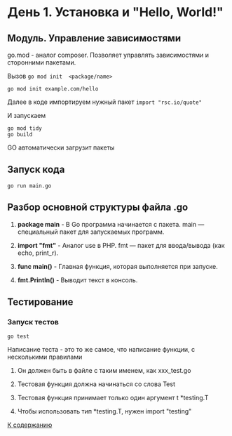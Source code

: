 # День 1. Установка и "Hello, World!"

## Модуль. Управление зависимостями
go.mod - аналог composer. Позволяет управлять зависимостями и сторонними пакетами.

Вызов ```go mod init  <package/name>```
```
go mod init example.com/hello
```
Далее в коде импортируем нужный пакет ```import "rsc.io/quote"```

И запускаем
```
go mod tidy
go build
```
GO автоматически загрузит пакеты

## Запуск кода 
```
go run main.go
```

## Разбор основной структуры файла .go
1. **package main** - В Go программа начинается с пакета. main — специальный пакет для запускаемых программ.

2. **import "fmt"** - Аналог use в PHP. fmt — пакет для ввода/вывода (как echo, print_r).

3. **func main()** - Главная функция, которая выполняется при запуске.

4. **fmt.Println()** - Выводит текст в консоль.

## Тестирование
### Запуск тестов
```
go test
```
Написание теста - это то же самое, что написание функции, с несколькими правилами

1. Он должен быть в файле с таким именем, как xxx_test.go

2. Тестовая функция должна начинаться со слова Test

3. Тестовая функция принимает только один аргумент t *testing.T

4. Чтобы использовать тип *testing.T, нужен import "testing"

[К содержанию](../README.md)
